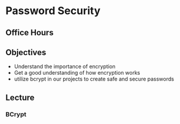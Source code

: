 # Password Security

## Office Hours

## Objectives

- Understand the importance of encryption
- Get a good understanding of how encryption works
- utilize bcrypt in our projects to create safe and secure passwords

## Lecture

### BCrypt